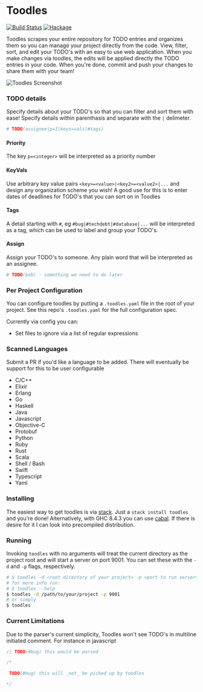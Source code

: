 # Toodles

[![Build Status](https://travis-ci.org/aviaviavi/toodles.svg?branch=master)](https://travis-ci.org/aviaviavi/toodles)
[![Hackage](https://img.shields.io/hackage/v/toodles.svg)](https://hackage.haskell.org/package/toodles)

Toodles scrapes your entire repository for TODO entries and organizes them so
you can manage your project directly from the code. View, filter, sort, and edit
your TODO's with an easy to use web application. When you make changes via
toodles, the edits will be applied directly the TODO entries in your code.
When you're done, commit and push your changes to share them with your team!

![Toodles Screenshot](https://i.imgur.com/DEwzMYn.png)

### TODO details

Specify details about your TODO's so that you can filter and sort them with
ease! Specify details within parenthasis and separate with the `|` delimeter.

```python
# TODO(assignee|p=1|keys=vals|#tags) 
```

#### Priority

The key `p=<integer>` will be interpreted as a priority number

#### KeyVals

Use arbitrary key value pairs `<key>=<value>|<key2>=<value2>|...` and design any
organization scheme you wish! A good use for this is to enter dates of deadlines
for TODO's that you can sort on in Toodles

#### Tags

A detail starting with `#`, eg `#bug|#techdebt|#database|...` will be interpreted as
a tag, which can be used to label and group your TODO's.

#### Assign

Assign your TODO's to someone. Any plain word that will be interpreted as an assignee.

```python
# TODO(bob) - something we need to do later
```

### Per Project Configuration

You can configure toodles by putting a `.toodles.yaml` file in the root of your
project. See this repo's `.toodles.yaml` for the full configuration spec.

Currently via config you can:

- Set files to ignore via a list of regular expressions

### Scanned Languages

Submit a PR if you'd like a language to be added. There will eventually be
support for this to be user configurable

- C/C++
- Elixir
- Erlang
- Go
- Haskell
- Java
- Javascript
- Objective-C
- Protobuf
- Python
- Ruby
- Rust
- Scala
- Shell / Bash
- Swift
- Typescript
- Yaml

### Installing

The easiest way to get toodles is via [stack](https://docs.haskellstack.org).
Just a `stack install toodles` and you're done! Alternatively, with GHC 8.4.3
you can use [cabal](https://www.haskell.org/cabal/download.html). If there is
desire for it I can look into precompiled distribution.

### Running

Invoking `toodles` with no arguments will treat the current directory as the
project root and will start a server on port 9001. You can set these with the
`-d` and `-p` flags, respectively.


```bash
# $ toodles -d <root directory of your project> -p <port to run server>
# for more info run:
# $ toodles --help
$ toodles -d /path/to/your/project -p 9001
# or simply
$ toodles
```

### Current Limitations

Due to the parser's current simplicity, Toodles won't see TODO's in multiline
initiated comment. For instance in javascript

```javascript
// TODO(#bug) this would be parsed

/*

 TODO(#bug) this will _not_ be picked up by toodles

*/
```

